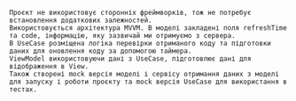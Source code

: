     Проєкт не використовує сторонніх фреймворків, тож не потребує встановлення додаткових залежностей. 
    Використовується архітектура MVVM. В моделі закладені поля refreshTime та code, інформацію, яку зазвичай ми отримуємо з сервера. 
    В UseCase розміщена логіка перевірки отриманого коду та підготовки даних для оновлення коду за допомогою таймера. 
    ViewModel використовуючи дані з UseCase, підготовлює дані для відображення в View.
    Також створені mock версія моделі і сервісу отримання даних з моделі для запуску і роботи проєкту та mock версія UseCase для використання в тестах. 
